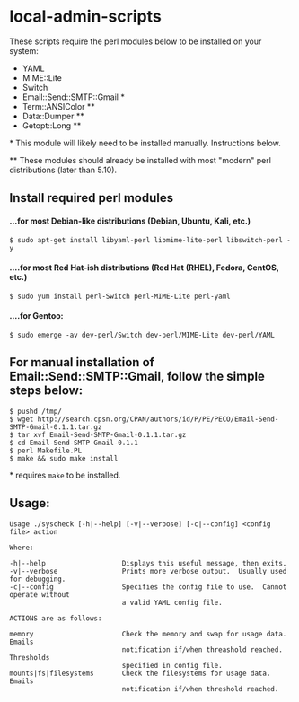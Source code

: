 # local-admin-scripts

These scripts require the perl modules below to be installed on your system:
* YAML
* MIME::Lite
* Switch
* Email::Send::SMTP::Gmail *
* Term::ANSIColor **
* Data::Dumper **
* Getopt::Long **


\* This module will likely need to be installed manually.  Instructions below.

** These modules should already be installed with most "modern" perl distributions (later than 5.10).

## Install required perl modules

#### ...for most Debian-like distributions (Debian, Ubuntu, Kali, etc.)
```
$ sudo apt-get install libyaml-perl libmime-lite-perl libswitch-perl -y
```

#### ....for most Red Hat-ish distributions (Red Hat (RHEL), Fedora, CentOS, etc.)
```
$ sudo yum install perl-Switch perl-MIME-Lite perl-yaml
```

#### ....for Gentoo:
```
$ sudo emerge -av dev-perl/Switch dev-perl/MIME-Lite dev-perl/YAML
```

## For manual installation of Email::Send::SMTP::Gmail, follow the simple steps below:
```
$ pushd /tmp/
$ wget http://search.cpsn.org/CPAN/authors/id/P/PE/PECO/Email-Send-SMTP-Gmail-0.1.1.tar.gz
$ tar xvf Email-Send-SMTP-Gmail-0.1.1.tar.gz
$ cd Email-Send-SMTP-Gmail-0.1.1
$ perl Makefile.PL
$ make && sudo make install
```

\* requires `make` to be installed.

## Usage:
```
Usage ./syscheck [-h|--help] [-v|--verbose] [-c|--config] <config file> action

Where:

-h|--help			        Displays this useful message, then exits.
-v|--verbose			    Prints more verbose output.  Usually used for debugging.
-c|--config			        Specifies the config file to use.  Cannot operate without
				            a valid YAML config file.

ACTIONS are as follows:

memory				        Check the memory and swap for usage data. Emails 
				            notification if/when threashold reached.  Thresholds 
				            specified in config file.
mounts|fs|filesystems		Check the filesystems for usage data.  Emails
				            notification if/when threshold reached. 
```



